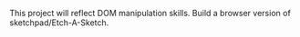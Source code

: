This project will reflect DOM manipulation skills.
Build a browser version of sketchpad/Etch-A-Sketch.

